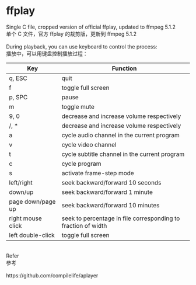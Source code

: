 # ffplay

Single C file, cropped version of official ffplay, updated to ffmpeg 5.1.2<br>
单个 C 文件，官方 ffplay 的裁剪版，更新到 ffmpeg 5.1.2<br>
<br>
During playback, you can use keyboard to control the process:<br>
播放中，可以用键盘控制播放过程：<br>

| Key | Function |
| --- | --- |
| q, ESC | quit |
| f | toggle full screen |
| p, SPC | pause |
| m | toggle mute |
| 9, 0 | decrease and increase volume respectively |
| /, * | decrease and increase volume respectively |
| a | cycle audio channel in the current program |
| v | cycle video channel |
| t | cycle subtitle channel in the current program |
| c | cycle program |
| s | activate frame-step mode |
| left/right | seek backward/forward 10 seconds |
| down/up | seek backward/forward 1 minute |
| page down/page up | seek backward/forward 10 minutes |
| right mouse click | seek to percentage in file corresponding to fraction of width |
| left double-click | toggle full screen |

<br>
Refer<br>
参考<br>
<br>
https://github.com/compilelife/aplayer<br>
